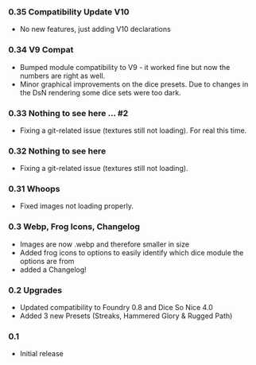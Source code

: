 ### 0.35 Compatibility Update V10
- No new features, just adding V10 declarations

### 0.34 V9 Compat
- Bumped module compatibility to V9 - it worked fine but now the numbers are right as well.
- Minor graphical improvements on the dice presets. Due to changes in the DsN rendering some dice sets were too dark. 

### 0.33 Nothing to see here ... #2
- Fixing a git-related issue (textures still not loading). For real this time. 
 
### 0.32 Nothing to see here
- Fixing a git-related issue (textures still not loading).
 
### 0.31 Whoops
- Fixed images not loading properly.

### 0.3 Webp, Frog Icons, Changelog
- Images are now .webp and therefore smaller in size
- Added frog icons to options to easily identify which dice module the options are from
- added a Changelog!

### 0.2 Upgrades
- Updated compatibility to Foundry 0.8 and Dice So Nice 4.0
- Added 3 new Presets (Streaks, Hammered Glory & Rugged Path)

### 0.1
- Initial release
